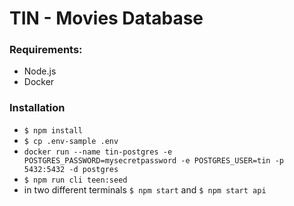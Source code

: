 # TIN - Movies Database

### Requirements:
* Node.js
* Docker

### Installation

* `$ npm install`
* `$ cp .env-sample .env`
* `docker run --name tin-postgres -e POSTGRES_PASSWORD=mysecretpassword -e POSTGRES_USER=tin -p 5432:5432 -d postgres`
* `$ npm run cli teen:seed` 
* in two different terminals `$ npm start` and `$ npm start api`
